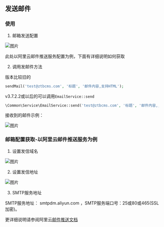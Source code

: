 ## 发送邮件

### 使用

1. 邮箱发送配置

![图片](https://dn-coding-net-production-pp.qbox.me/8d0de7c3-ff46-46e1-8016-5a0cb99319bc.png)

此处以阿里云邮件推送服务配置为例，下面有详细说明如何获取

2. 调用发邮件方法

版本比较旧的
```php
sendMail('test@ztbcms.com', '标题', '邮件内容,支持HTML');
```

v3.7.2.2或以后的可以调用`EmailService::send`

```php
\Common\Service\EmailService::send('test@ztbcms.com', '标题', '邮件内容,,支持HTML');
```

接收到的邮件示例：

![图片](https://dn-coding-net-production-pp.qbox.me/d20e824c-7732-445b-aff3-e49108fb1670.png)


### 邮箱配置获取-以阿里云邮件推送服务为例

1. 设置发信域名

![图片](https://dn-coding-net-production-pp.qbox.me/5eac635b-8944-41e0-9a65-cc5977e8f89b.png)

2. 设置发信地址

![图片](https://dn-coding-net-production-pp.qbox.me/45e3771d-7e50-41bc-a353-cadcedd2fd6f.png)


3. SMTP服务地址

SMTP服务地址： smtpdm.aliyun.com ，SMTP服务端口号：25或80或465(SSL加密)。

更详细说明请参阅阿里云[邮件推送文档](https://help.aliyun.com/product/29412.html)
